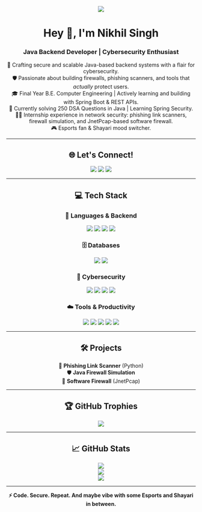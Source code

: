 <p align="center">
  <img src="https://readme-typing-svg.demolab.com?font=Fira+Code&size=22&pause=1000&color=39FF14&width=500&lines=System+Booting...;Loading+Nikhil+Singh();Backend+Developer+%7C+Cybersecurity+Enthusiast;Passion+%3D+Code+%2B+Security+%2B+Shayari;Welcome+to+my+GitHub+Terminal!">
</p>

<h1 align="center">Hey 👋, I'm Nikhil Singh</h1>
<h3 align="center">Java Backend Developer | Cybersecurity Enthusiast</h3>

<p align="center">
🚀 Crafting secure and scalable Java-based backend systems with a flair for cybersecurity. <br>
🛡️ Passionate about building firewalls, phishing scanners, and tools that <i>actually</i> protect users. <br>
🎓 Final Year B.E. Computer Engineering | Actively learning and building with Spring Boot & REST APIs. <br>
🧠 Currently solving 250 DSA Questions in Java | Learning Spring Security. <br>
👨‍💻 Internship experience in network security: phishing link scanners, firewall simulation, and JnetPcap-based software firewall. <br>
🎮 Esports fan & Shayari mood switcher.
</p>

---

<h2 align="center">🌐 Let's Connect!</h2>

<p align="center">
  <a href="https://linkedin.com/in/nikhil-singh-776045259"><img src="https://img.shields.io/badge/LinkedIn-%230077B5.svg?style=for-the-badge&logo=linkedin&logoColor=white" /></a>
  <a href="mailto:singhnikhilsingh21@gmail.com"><img src="https://img.shields.io/badge/Gmail-D14836?style=for-the-badge&logo=gmail&logoColor=white" /></a>
  <a href="https://instagram.com/_nikhilzzz_"><img src="https://img.shields.io/badge/Instagram-E4405F?style=for-the-badge&logo=instagram&logoColor=white" /></a>
</p>

---

<h2 align="center">💻 Tech Stack</h2>

<h3 align="center">🧠 Languages & Backend</h3>

<p align="center">
  <img src="https://img.shields.io/badge/Java-007396?style=for-the-badge&logo=openjdk&logoColor=white"/>
  <img src="https://img.shields.io/badge/Spring_Boot-6DB33F?style=for-the-badge&logo=spring-boot&logoColor=white"/>
  <img src="https://img.shields.io/badge/C++-00599C?style=for-the-badge&logo=c%2B%2B&logoColor=white"/>
  <img src="https://img.shields.io/badge/Python-3776AB?style=for-the-badge&logo=python&logoColor=white"/>
</p>

<h3 align="center">🗄️ Databases</h3>

<p align="center">
  <img src="https://img.shields.io/badge/MySQL-4479A1?style=for-the-badge&logo=mysql&logoColor=white"/>
  <img src="https://img.shields.io/badge/MongoDB-4EA94B?style=for-the-badge&logo=mongodb&logoColor=white"/>
</p>

<h3 align="center">🔐 Cybersecurity</h3>

<p align="center">
  <img src="https://img.shields.io/badge/Cybersecurity-000000?style=for-the-badge&logo=protonvpn&logoColor=white"/>
  <img src="https://img.shields.io/badge/JnetPcap-007ACC?style=for-the-badge&logo=apachekafka&logoColor=white"/>
  <img src="https://img.shields.io/badge/Wireshark-1679A7?style=for-the-badge&logo=wireshark&logoColor=white"/>
  <img src="https://img.shields.io/badge/Cisco_Packet_Tracer-1BA0D7?style=for-the-badge&logo=cisco&logoColor=white"/>
</p>

<h3 align="center">☁️ Tools & Productivity</h3>

<p align="center">
  <img src="https://img.shields.io/badge/Linux-000000?style=for-the-badge&logo=linux&logoColor=white"/>
  <img src="https://img.shields.io/badge/Git-F05032?style=for-the-badge&logo=git&logoColor=white"/>
  <img src="https://img.shields.io/badge/Notion-000000?style=for-the-badge&logo=notion&logoColor=white"/>
  <img src="https://img.shields.io/badge/VS_Code-007ACC?style=for-the-badge&logo=visual-studio-code&logoColor=white"/>
  <img src="https://img.shields.io/badge/IntelliJIDEA-000000?style=for-the-badge&logo=intellijidea&logoColor=white"/>
</p>

---

<h2 align="center">🛠️ Projects</h2>

<p align="center">
🔐 <strong>Phishing Link Scanner</strong> (Python)<br>
🛡️ <strong>Java Firewall Simulation</strong><br>
🧱 <strong>Software Firewall</strong> (JnetPcap)
</p>

---

<h2 align="center">🏆 GitHub Trophies</h2>

<p align="center">
  <img src="https://github-profile-trophy.vercel.app/?username=InsomniacScribbler&theme=monokai&margin-w=15&margin-h=15&no-bg=true&title=MultiLanguage,Commits,Repositories,Stars,Follower,PullRequest,Issues"/>
</p>



---

<h2 align="center">📈 GitHub Stats</h2>

<p align="center">
  <img src="https://github-readme-stats.vercel.app/api?username=InsomniacScribbler&show_icons=true&theme=radical" /> <br>
  <img src="https://github-readme-stats.vercel.app/api/top-langs/?username=InsomniacScribbler&layout=compact&theme=radical" /> <br>
  <img src="https://github-readme-activity-graph.vercel.app/graph?username=InsomniacScribbler&theme=react-dark&include_all_commits=true&count_private=true" />
</p>

---

<p align="center"><strong>⚡ Code. Secure. Repeat. And maybe vibe with some Esports and Shayari in between.</strong></p>
